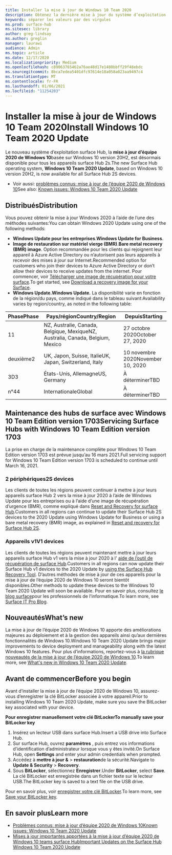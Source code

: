 ```yaml
---
title: Installer la mise à jour de Windows 10 Team 2020
description: Obtenez la dernière mise à jour du système d’exploitation surface Hub, mise à jour d’équipe 2020 de Windows 10.
keywords: séparer les valeurs par des virgules
ms.prod: surface-hub
ms.sitesec: library
author: greg-lindsay
ms.author: greglin
manager: laurawi
audience: Admin
ms.topic: article
ms.date: 12/17/2020
ms.localizationpriority: Medium
ms.openlocfilehash: c89063765462a76ae48d17e1480bbff29f48ebdc
ms.sourcegitcommit: 8bca7edea5401dfc97614e18a058a023aa9497c4
ms.translationtype: MT
ms.contentlocale: fr-FR
ms.lasthandoff: 01/06/2021
ms.locfileid: "11254203"
---
```

# <span data-ttu-id="7c0e1-104">Installer la mise à jour de Windows 10 Team 2020</span><span class="sxs-lookup"><span data-stu-id="7c0e1-104">Install Windows 10 Team 2020 Update</span></span> 

<span data-ttu-id="7c0e1-105">Le nouveau système d’exploitation surface Hub, la **mise à jour d’équipe 2020 de Windows 10**basée sur Windows 10 version 20H2, est désormais disponible pour tous les appareils surface Hub 2s.</span><span class="sxs-lookup"><span data-stu-id="7c0e1-105">The new Surface Hub operating system, **Windows 10 Team 2020 Update**, based on Windows 10 version 20H2, is now available for all Surface Hub 2S devices.</span></span>  

- <span data-ttu-id="7c0e1-106">Voir aussi: [problèmes connus: mise à jour de l’équipe 2020 de Windows 10](surface-hub-2020-update.md)</span><span class="sxs-lookup"><span data-stu-id="7c0e1-106">See also: [Known issues: Windows 10 Team 2020 Update](surface-hub-2020-update.md)</span></span>

## <span data-ttu-id="7c0e1-107">Distribués</span><span class="sxs-lookup"><span data-stu-id="7c0e1-107">Distribution</span></span>

<span data-ttu-id="7c0e1-108">Vous pouvez obtenir la mise à jour Windows 2020 à l’aide de l’une des méthodes suivantes:</span><span class="sxs-lookup"><span data-stu-id="7c0e1-108">You can obtain Windows 2020 Update using one of the following methods:</span></span>

- <span data-ttu-id="7c0e1-109">**Windows Update pour les entreprises**.</span><span class="sxs-lookup"><span data-stu-id="7c0e1-109">**Windows Update for Business**.</span></span>
- <span data-ttu-id="7c0e1-110">**Image de restauration sur matériel vierge (BMR)**.</span><span class="sxs-lookup"><span data-stu-id="7c0e1-110">**Bare metal recovery (BMR) image**.</span></span> <span data-ttu-id="7c0e1-111">Option recommandée pour les clients qui rejoignent leur appareil à Azure Active Directory ou n’autorisent pas leurs appareils à recevoir des mises à jour sur Internet.</span><span class="sxs-lookup"><span data-stu-id="7c0e1-111">Recommended option for customers who join their devices to Azure Active Directory or don’t allow their devices to receive updates from the internet.</span></span> <span data-ttu-id="7c0e1-112">Pour commencer, voir [Télécharger une image de récupération pour votre surface](https://support.microsoft.com/surfacerecoveryimage).</span><span class="sxs-lookup"><span data-stu-id="7c0e1-112">To get started, see [Download a recovery image for your Surface](https://support.microsoft.com/surfacerecoveryimage).</span></span>
- **<span data-ttu-id="7c0e1-113">Windows Update.</span><span class="sxs-lookup"><span data-stu-id="7c0e1-113">Windows Update.</span></span>** <span data-ttu-id="7c0e1-114">La disponibilité varie en fonction de la région/du pays, comme indiqué dans le tableau suivant:</span><span class="sxs-lookup"><span data-stu-id="7c0e1-114">Availability varies by region/country, as noted in the following table:</span></span>

| <span data-ttu-id="7c0e1-115">Phase</span><span class="sxs-lookup"><span data-stu-id="7c0e1-115">Phase</span></span> | <span data-ttu-id="7c0e1-116">Pays/région</span><span class="sxs-lookup"><span data-stu-id="7c0e1-116">Country/Region</span></span>                         | <span data-ttu-id="7c0e1-117">Depuis</span><span class="sxs-lookup"><span data-stu-id="7c0e1-117">Starting</span></span>          |
| ----- | -------------------------------------- | ----------------- |
| <span data-ttu-id="7c0e1-118">1</span><span class="sxs-lookup"><span data-stu-id="7c0e1-118">1</span></span>     | <span data-ttu-id="7c0e1-119">NZ, Australie, Canada, Belgique, Mexique</span><span class="sxs-lookup"><span data-stu-id="7c0e1-119">NZ, Australia, Canada, Belgium, Mexico</span></span> | <span data-ttu-id="7c0e1-120">27 octobre 2020</span><span class="sxs-lookup"><span data-stu-id="7c0e1-120">October 27, 2020</span></span>  |
| <span data-ttu-id="7c0e1-121">deuxième</span><span class="sxs-lookup"><span data-stu-id="7c0e1-121">2</span></span>     | <span data-ttu-id="7c0e1-122">UK, Japon, Suisse, Italie</span><span class="sxs-lookup"><span data-stu-id="7c0e1-122">UK, Japan, Switzerland, Italy</span></span>          | <span data-ttu-id="7c0e1-123">10 novembre 2020</span><span class="sxs-lookup"><span data-stu-id="7c0e1-123">November 10, 2020</span></span> |
| <span data-ttu-id="7c0e1-124">3D</span><span class="sxs-lookup"><span data-stu-id="7c0e1-124">3</span></span>     | <span data-ttu-id="7c0e1-125">États-Unis, Allemagne</span><span class="sxs-lookup"><span data-stu-id="7c0e1-125">US, Germany</span></span>                            | <span data-ttu-id="7c0e1-126">À déterminer</span><span class="sxs-lookup"><span data-stu-id="7c0e1-126">TBD</span></span> |
| <span data-ttu-id="7c0e1-127">n°4</span><span class="sxs-lookup"><span data-stu-id="7c0e1-127">4</span></span>     | <span data-ttu-id="7c0e1-128">Internationale</span><span class="sxs-lookup"><span data-stu-id="7c0e1-128">Global</span></span>                                 | <span data-ttu-id="7c0e1-129">À déterminer</span><span class="sxs-lookup"><span data-stu-id="7c0e1-129">TBD</span></span>  |

## <span data-ttu-id="7c0e1-130">Maintenance des hubs de surface avec Windows 10 Team Edition version 1703</span><span class="sxs-lookup"><span data-stu-id="7c0e1-130">Servicing Surface Hubs with Windows 10 Team Edition version 1703</span></span> 

<span data-ttu-id="7c0e1-131">La prise en charge de la maintenance complète pour Windows 10 Team Edition version 1703 est prévue jusqu’au 16 mars 2021.</span><span class="sxs-lookup"><span data-stu-id="7c0e1-131">Full servicing support for Windows 10 Team Edition version 1703 is scheduled to continue until March 16, 2021.</span></span>

### <span data-ttu-id="7c0e1-132">2 périphériques</span><span class="sxs-lookup"><span data-stu-id="7c0e1-132">2S devices</span></span> 

<span data-ttu-id="7c0e1-133">Les clients de toutes les régions peuvent continuer à mettre à jour leurs appareils surface Hub 2 vers la mise à jour 2020 à l’aide de Windows Update pour les entreprises ou à l’aide d’une image de récupération d’urgence (BMR), comme expliqué dans [Reset and Recovery for surface Hub](surface-hub-2s-recover-reset.md).</span><span class="sxs-lookup"><span data-stu-id="7c0e1-133">Customers in all regions can continue to update their Surface Hub 2S devices to the 2020 Update using Windows Update for Business or using a bare metal recovery (BMR) image, as explained in [Reset and recovery for Surface Hub 2S](surface-hub-2s-recover-reset.md).</span></span>

### <span data-ttu-id="7c0e1-134">Appareils v1</span><span class="sxs-lookup"><span data-stu-id="7c0e1-134">V1 devices</span></span> 

<span data-ttu-id="7c0e1-135">Les clients de toutes les régions peuvent maintenant mettre à jour leurs appareils surface Hub v1 vers la mise à jour 2020 à l' [aide de l’outil de récupération de surface Hub](surface-hub-recovery-tool.md).</span><span class="sxs-lookup"><span data-stu-id="7c0e1-135">Customers in all regions can now update their Surface Hub v1 devices to the 2020 Update by [using the Surface Hub Recovery Tool](surface-hub-recovery-tool.md).</span></span> <span data-ttu-id="7c0e1-136">D’autres méthodes de mise à jour de ces appareils pour la mise à jour de l’équipe 2020 de Windows 10 seront bientôt disponibles.</span><span class="sxs-lookup"><span data-stu-id="7c0e1-136">Other methods to update these devices to the Windows 10 Team 2020 Update will soon be available.</span></span> <span data-ttu-id="7c0e1-137">Pour en savoir plus, consultez [le blog surface](https://techcommunity.microsoft.com/t5/surface-it-pro-blog/surface-hub-windows-10-team-2020-update/ba-p/2000144)pour les professionnels de l’informatique.</span><span class="sxs-lookup"><span data-stu-id="7c0e1-137">To learn more, see [Surface IT Pro Blog](https://techcommunity.microsoft.com/t5/surface-it-pro-blog/surface-hub-windows-10-team-2020-update/ba-p/2000144).</span></span>
 
## <span data-ttu-id="7c0e1-138">Nouveautés</span><span class="sxs-lookup"><span data-stu-id="7c0e1-138">What’s new</span></span>

<span data-ttu-id="7c0e1-139">La mise à jour de l’équipe 2020 de Windows 10 apporte des améliorations majeures au déploiement et à la gestion des appareils ainsi qu’aux dernières fonctionnalités de Windows 10.</span><span class="sxs-lookup"><span data-stu-id="7c0e1-139">Windows 10 Team 2020 Update brings major improvements to device deployment and manageability along with the latest Windows 10 features.</span></span> <span data-ttu-id="7c0e1-140">Pour plus d’informations, reportez-vous à [la rubrique nouveautés de la mise à jour de l’équipe 2020 de Windows 10](surface-hub-2020-update-whats-new.md).</span><span class="sxs-lookup"><span data-stu-id="7c0e1-140">To learn more, see [What's new in Windows 10 Team 2020 Update](surface-hub-2020-update-whats-new.md).</span></span>
 
## <span data-ttu-id="7c0e1-141">Avant de commencer</span><span class="sxs-lookup"><span data-stu-id="7c0e1-141">Before you begin</span></span>

<span data-ttu-id="7c0e1-142">Avant d’installer la mise à jour de l’équipe 2020 de Windows 10, assurez-vous d’enregistrer la clé BitLocker associée à votre appareil.</span><span class="sxs-lookup"><span data-stu-id="7c0e1-142">Prior to installing Windows 10 Team 2020 Update, make sure you save the BitLocker key associated with your device.</span></span> 

**<span data-ttu-id="7c0e1-143">Pour enregistrer manuellement votre clé BitLocker</span><span class="sxs-lookup"><span data-stu-id="7c0e1-143">To manually save your BitLocker key</span></span>**

1. <span data-ttu-id="7c0e1-144">Insérez un lecteur USB dans surface Hub.</span><span class="sxs-lookup"><span data-stu-id="7c0e1-144">Insert a USB drive into Surface Hub.</span></span>
2. <span data-ttu-id="7c0e1-145">Sur surface Hub, ouvrez **paramètres** , puis entrez vos informations d’identification d’administrateur lorsque vous y êtes invité.</span><span class="sxs-lookup"><span data-stu-id="7c0e1-145">On Surface Hub, open **Settings** and enter your admin credentials when prompted.</span></span>
3. <span data-ttu-id="7c0e1-146">Accédez à **mettre à jour &**  >  **restauration**de la sécurité.</span><span class="sxs-lookup"><span data-stu-id="7c0e1-146">Navigate to **Update & Security** > **Recovery**.</span></span>
4. <span data-ttu-id="7c0e1-147">Sous **BitLocker**, sélectionnez **Enregistrer**.</span><span class="sxs-lookup"><span data-stu-id="7c0e1-147">Under **BitLocker**, select **Save**.</span></span> <span data-ttu-id="7c0e1-148">La clé BitLocker est enregistrée dans un fichier texte sur le lecteur USB.</span><span class="sxs-lookup"><span data-stu-id="7c0e1-148">The BitLocker key is saved to a text file on the USB drive.</span></span>

<span data-ttu-id="7c0e1-149">Pour en savoir plus, voir [enregistrer votre clé BitLocker](save-bitlocker-key-surface-hub.md).</span><span class="sxs-lookup"><span data-stu-id="7c0e1-149">To learn more, see [Save your BitLocker key](save-bitlocker-key-surface-hub.md).</span></span>

## <span data-ttu-id="7c0e1-150">En savoir plus</span><span class="sxs-lookup"><span data-stu-id="7c0e1-150">Learn more</span></span>

- [<span data-ttu-id="7c0e1-151">Problèmes connus: mise à jour d’équipe 2020 de Windows 10</span><span class="sxs-lookup"><span data-stu-id="7c0e1-151">Known issues: Windows 10 Team 2020 Update</span></span>](surface-hub-2020-team-update-known-issues.md)
- [<span data-ttu-id="7c0e1-152">Mises à jour importantes apportées à la mise à jour d’équipe 2020 de Windows 10 teams surface Hub</span><span class="sxs-lookup"><span data-stu-id="7c0e1-152">Important Updates on the Surface Hub Windows 10 Team 2020 Update</span></span>](https://techcommunity.microsoft.com/t5/surface-it-pro-blog/important-updates-on-the-surface-hub-windows-10-team-2020-update/ba-p/1960897)
